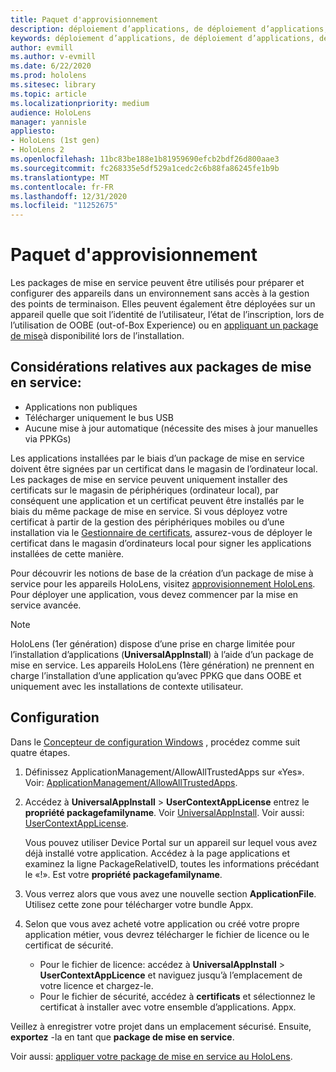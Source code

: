 ```yaml
---
title: Paquet d'approvisionnement
description: déploiement d’applications, de déploiement d’applications, de déploiement d’applications d’entreprise et de mise en service
keywords: déploiement d’applications, de déploiement d’applications, de déploiement d’applications d’entreprise et de mise en service
author: evmill
ms.author: v-evmill
ms.date: 6/22/2020
ms.prod: hololens
ms.sitesec: library
ms.topic: article
ms.localizationpriority: medium
audience: HoloLens
manager: yannisle
appliesto:
- HoloLens (1st gen)
- HoloLens 2
ms.openlocfilehash: 11bc83be188e1b81959690efcb2bdf26d800aae3
ms.sourcegitcommit: fc268335e5df529a1cedc2c6b88fa86245fe1b9b
ms.translationtype: MT
ms.contentlocale: fr-FR
ms.lasthandoff: 12/31/2020
ms.locfileid: "11252675"
---
```

# Paquet d'approvisionnement

Les packages de mise en service peuvent être utilisés pour préparer et configurer des appareils dans un environnement sans accès à la gestion des points de terminaison. Elles peuvent également être déployées sur un appareil quelle que soit l’identité de l’utilisateur, l’état de l’inscription, lors de l’utilisation de OOBE (out-of-Box Experience) ou en [appliquant un package de mise](https://docs.microsoft.com/hololens/hololens-provisioning##apply-a-provisioning-package-to-hololens-during-setup)à disponibilité lors de l’installation.

## Considérations relatives aux packages de mise en service:

* Applications non publiques
* Télécharger uniquement le bus USB
* Aucune mise à jour automatique (nécessite des mises à jour manuelles via PPKGs)

Les applications installées par le biais d’un package de mise en service doivent être signées par un certificat dans le magasin de l’ordinateur local. Les packages de mise en service peuvent uniquement installer des certificats sur le magasin de périphériques (ordinateur local), par conséquent une application et un certificat peuvent être installés par le biais du même package de mise en service. Si vous déployez votre certificat à partir de la gestion des périphériques mobiles ou d’une installation via le [Gestionnaire de certificats](certificate-manager.md), assurez-vous de déployer le certificat dans le magasin d’ordinateurs local pour signer les applications installées de cette manière.

Pour découvrir les notions de base de la création d’un package de mise à service pour les appareils HoloLens, visitez [approvisionnement HoloLens](https://docs.microsoft.com/hololens/hololens-provisioning). Pour déployer une application, vous devez commencer par la mise en service avancée.

> [!NOTE]
> HoloLens (1er génération) dispose d’une prise en charge limitée pour l’installation d’applications (**UniversalAppInstall**) à l’aide d’un package de mise en service. Les appareils HoloLens (1ère génération) ne prennent en charge l’installation d’une application qu’avec PPKG que dans OOBE et uniquement avec les installations de contexte utilisateur.

## Configuration

Dans le [Concepteur de configuration Windows](https://www.microsoft.com/store/productId/9NBLGGH4TX22) , procédez comme suit quatre étapes.

1. Définissez ApplicationManagement/AllowAllTrustedApps sur «Yes». Voir: [ApplicationManagement/AllowAllTrustedApps](https://docs.microsoft.com/windows/client-management/mdm/policy-csp-applicationmanagement#applicationmanagement-allowalltrustedapps).

2. Accédez à **UniversalAppInstall**  >  **UserContextAppLicense** entrez le **propriété packagefamilyname**. Voir [UniversalAppInstall](https://docs.microsoft.com/windows/configuration/wcd/wcd-universalappinstall). Voir aussi: [UserContextAppLicense](https://docs.microsoft.com/windows/configuration/wcd/wcd-universalappinstall#usercontextapplicense).

   Vous pouvez utiliser Device Portal sur un appareil sur lequel vous avez déjà installé votre application. Accédez à la page applications et examinez la ligne PackageRelativeID, toutes les informations précédant le «!». Est votre **propriété packagefamilyname**.

3. Vous verrez alors que vous avez une nouvelle section **ApplicationFile**. Utilisez cette zone pour télécharger votre bundle Appx.

4. Selon que vous avez acheté votre application ou créé votre propre application métier, vous devrez télécharger le fichier de licence ou le certificat de sécurité.

    - Pour le fichier de licence: accédez à **UniversalAppInstall**  >  **UserContextAppLicence** et naviguez jusqu’à l’emplacement de votre licence et chargez-le.
    - Pour le fichier de sécurité, accédez à **certificats** et sélectionnez le certificat à installer avec votre ensemble d’applications. Appx.

Veillez à enregistrer votre projet dans un emplacement sécurisé. Ensuite, **exportez** -la en tant que **package de mise en service**.  

Voir aussi: [appliquer votre package de mise en service au HoloLens](https://docs.microsoft.com/hololens/hololens-provisioning#apply-a-provisioning-package-to-hololens-during-setup).
